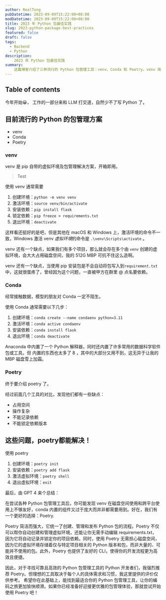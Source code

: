 ```yaml
---
author: RealTong
pubDatetime: 2023-09-09T15:22:00+08:00
modDatetime: 2023-09-09T15:22:00+08:00
title: 2023 年 Python 包最佳实践
slug: 2023-python-package-best-practices
featured: false
draft: false
tags:
  - Backend
  - Python
description:
    2023 年 Python 包最佳实践
summary:
    这篇博客介绍了三种流行的 Python 包管理工具：venv、Conda 和 Poetry。venv 简单易用但跨平台存在问题，Conda 内置功能繁多占用空间，而 Poetry 则是更好的选择。Poetry 简洁强大，统一了创建、管理和发布 Python 包的流程，自动记录依赖并锁定版本，避免磁盘空间浪费。推荐开发者尝试使用 Poetry，以获得更愉快、高效的开发体验。
---
```


## Table of contents

今年开始😀， 工作的一部分来和 LLM 打交道，自然少不了写 Python 了。

## 目前流行的 Python 的包管理方案

- venv
- Conda
- Poetry

### venv

venv 是 pip 自带的虚拟环境及包管理解决方案，开箱即用。

> Test
> 

使用 venv 通常需要

1. 创建环境：`python -m venv venv`
2. 激活环境：`source venv/bin/activate`
3. 安装依赖：`pip install flask`
4. 锁定依赖：`pip freeze > requirements.txt`
5. 退出环境：`deactivate`

这样看还挺好的是吧，但是其他在 macOS 和 Windows 上，激活环境的命令不一致，Windows 激活 venv *虚拟环境*的命令是 `.\venv\Scripts\activate` 。

venv 还有一个缺点，如果我们有多个项目，那么就会存在多个由 `venv` 创建的虚拟环境，会大大占用磁盘空间，我的 512G MBP 可抗不住这么造啊。

venv 还有一个缺点，当使用 pip 安装包是不会自动将包写入到`requirement.txt` 中，这就很蛋疼了，曾经因为这个问题，一直被甲方在群里 @ 点名要依赖。

### Conda

经常接触数据，模型的朋友对 Conda 一定不陌生。 

使用 Conda 通常需要以下几步：

1. 创建环境：`conda create --name condaenv python=3.11`
2. 激活环境：`conda active condaenv`
3. 安装依赖：`conda install flask`
4. 退出环境：`conda deactivate`

Anaconda 中内置了一个 Python 解释器，同时还内置了许多常用的数据科学软件包或工具。但 内置的东西也太多了 8 ，其中的大部分又用不到，这无异于让我的 MBP 磁盘雪上加霜。

### Poetry

终于要介绍 poetry 了。

经过前面几个工具的对比，发现他们都有一些缺点：

- 占用空间
- 操作复杂
- 不能记录依赖
- 不能锁定依赖版本

## 这些问题，poetry都能解决！

使用 poetry 

1. 创建环境：`poetry init`
2. 安装依赖：`poetry add flask`
3. 激活虚拟环境：`poetry shell`
4. 退出虚拟环境：`exit`

最后，由 GPT 4 来个总结：

在尝试各种 Python 包管理工具后，你可能发现 venv 在磁盘空间使用和跨平台使用上不够友好，conda 内置的组件又过于庞大而并非都需要用到。好在，我们有一个更好的选择：Poetry.

Poetry 简洁而强大，它统一了创建、管理和发布 Python 包的流程。Poetry 不仅可以帮你自动创建和管理虚拟环境，还能让你无需手动编辑 requirements.txt，因为它将自动记录并锁定你的项目依赖。同时，使用 Poetry 无需担心磁盘空间，因为它的虚拟环境存储着仅与特定项目相关的 Python 版本和包，而非大量的、可能并不使用的包。此外，Poetry 也提供了友好的 CLI，使得你的开发流程更为高效且便捷。

因此，对于寻找可靠且高效的 Python 包管理工具的 Python 开发者们，我强烈推荐 Poetry。但理想的工具取决于每个人的具体需求和习惯，我这里提供的评价仅供参考。
希望你在此基础上，能找到最适合你的 Python 包管理工具，让你的编码之旅更加愉快顺滑。如果你已经准备好迎接更优雅的包管理体验，那就尝试开始使用 Poetry 吧！